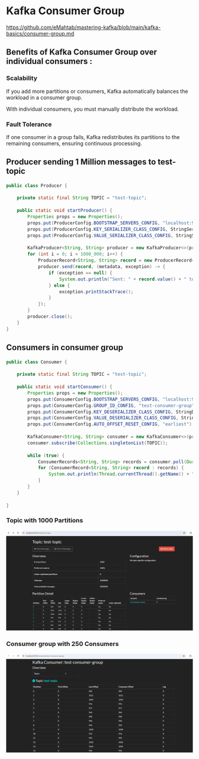 # Kafka Consumer Group

https://github.com/eMahtab/mastering-kafka/blob/main/kafka-basics/consumer-group.md

## Benefits of Kafka Consumer Group over individual consumers :

### Scalability

If you add more partitions or consumers, Kafka automatically balances the workload in a consumer group.

With individual consumers, you must manually distribute the workload.

### Fault Tolerance

If one consumer in a group fails, Kafka redistributes its partitions to the remaining consumers, ensuring continuous processing.

## Producer sending 1 Million messages to test-topic

```java
public class Producer {

    private static final String TOPIC = "test-topic";

    public static void startProducer() {
        Properties props = new Properties();
        props.put(ProducerConfig.BOOTSTRAP_SERVERS_CONFIG, "localhost:9092");
        props.put(ProducerConfig.KEY_SERIALIZER_CLASS_CONFIG, StringSerializer.class.getName());
        props.put(ProducerConfig.VALUE_SERIALIZER_CLASS_CONFIG, StringSerializer.class.getName());

        KafkaProducer<String, String> producer = new KafkaProducer<>(props);
        for (int i = 0; i < 1000_000; i++) {
            ProducerRecord<String, String> record = new ProducerRecord<>(TOPIC, "key" + i, "message" + i);
            producer.send(record, (metadata, exception) -> {
                if (exception == null) {
                    System.out.println("Sent: " + record.value() + " to partition " + metadata.partition());
                } else {
                    exception.printStackTrace();
                }
            });
        }
        producer.close();
    }
}
```

## Consumers in consumer group

```java
public class Consumer {

    private static final String TOPIC = "test-topic";

    public static void startConsumer() {
        Properties props = new Properties();
        props.put(ConsumerConfig.BOOTSTRAP_SERVERS_CONFIG, "localhost:9092");
        props.put(ConsumerConfig.GROUP_ID_CONFIG, "test-consumer-group");
        props.put(ConsumerConfig.KEY_DESERIALIZER_CLASS_CONFIG, StringDeserializer.class.getName());
        props.put(ConsumerConfig.VALUE_DESERIALIZER_CLASS_CONFIG, StringDeserializer.class.getName());
        props.put(ConsumerConfig.AUTO_OFFSET_RESET_CONFIG, "earliest");

        KafkaConsumer<String, String> consumer = new KafkaConsumer<>(props);
        consumer.subscribe(Collections.singletonList(TOPIC));

        while (true) {
            ConsumerRecords<String, String> records = consumer.poll(Duration.ofMillis(100));
            for (ConsumerRecord<String, String> record : records) {
                System.out.println(Thread.currentThread().getName() + " Consumed: " + record.value() + " from partition " + record.partition());
            }
        }
    }

}
```
### Topic with 1000 Partitions

!["Test Topic with 1000 Partitions"](images/test-topic.jpg)

### Consumer group with 250 Consumers

!["Consumer group with 250 Consumers"](images/test-consumer-group.jpg)

